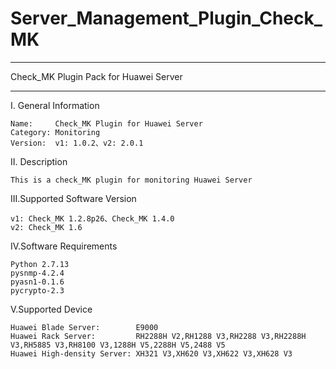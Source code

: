 # Server_Management_Plugin_Check_MK

****************************************************************************
Check_MK Plugin Pack for Huawei Server
****************************************************************************

I. General Information

    Name:     Check_MK Plugin for Huawei Server
    Category: Monitoring
    Version:  v1: 1.0.2、v2: 2.0.1

II. Description

    This is a check_MK plugin for monitoring Huawei Server 

III.Supported Software Version

    v1: Check_MK 1.2.8p26、Check_MK 1.4.0
	v2: Check_MK 1.6
    
IV.Software Requirements

    Python 2.7.13    
    pysnmp-4.2.4  
    pyasn1-0.1.6    
    pycrypto-2.3
    
V.Supported Device

    Huawei Blade Server:        E9000
    Huawei Rack Server:         RH2288H V2,RH1288 V3,RH2288 V3,RH2288H V3,RH5885 V3,RH8100 V3,1288H V5,2288H V5,2488 V5    
    Huawei High-density Server: XH321 V3,XH620 V3,XH622 V3,XH628 V3

